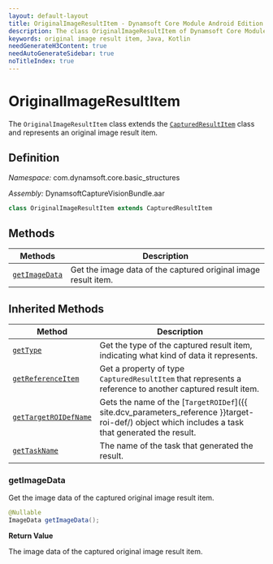 ```yaml
---
layout: default-layout
title: OriginalImageResultItem - Dynamsoft Core Module Android Edition API Reference
description: The class OriginalImageResultItem of Dynamsoft Core Module represents a captured original image result item, which provides an property to get the image data.
keywords: original image result item, Java, Kotlin
needGenerateH3Content: true
needAutoGenerateSidebar: true
noTitleIndex: true
---
```


# OriginalImageResultItem

The `OriginalImageResultItem` class extends the [`CapturedResultItem`](captured-result.md) class and represents an original image result item.

## Definition

*Namespace:* com.dynamsoft.core.basic_structures

*Assembly:* DynamsoftCaptureVisionBundle.aar

```java
class OriginalImageResultItem extends CapturedResultItem
```

## Methods

| Methods | Description |
| ------- | ----------- |
| [`getImageData`](#getimagedata) | Get the image data of the captured original image result item. |

## Inherited Methods

| Method | Description |
| ------ | ----------- |
| [`getType`](captured-result.md#gettype) | Get the type of the captured result item, indicating what kind of data it represents. |
| [`getReferenceItem`](captured-result.md#getreferenceitem) | Get a property of type `CapturedResultItem` that represents a reference to another captured result item. |
| [`getTargetROIDefName`](captured-result.md#gettargetroidefname) | Gets the name of the [`TargetROIDef`]({{ site.dcv_parameters_reference }}target-roi-def/) object which includes a task that generated the result. |
| [`getTaskName`](captured-result.md#gettaskname) | The name of the task that generated the result. |

### getImageData

Get the image data of the captured original image result item.

```java
@Nullable
ImageData getImageData();
```

**Return Value**

The image data of the captured original image result item.
